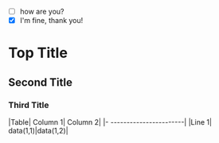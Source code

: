 - [ ] how are you?
 - [X] I'm fine, thank you!
 # Top Title
 ## Second Title
 ### Third Title
 |Table| Column 1| Column 2|
 |- -----------------------|
 |Line 1| data(1,1)|data(1,2)|
